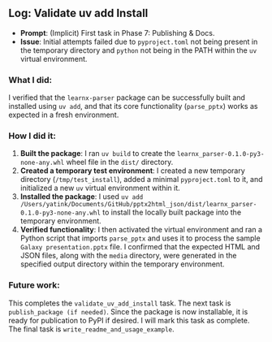 ## Log: Validate uv add Install

- **Prompt**: (Implicit) First task in Phase 7: Publishing & Docs.
- **Issue**: Initial attempts failed due to `pyproject.toml` not being present in the temporary directory and `python` not being in the PATH within the `uv` virtual environment.

### What I did:

I verified that the `learnx-parser` package can be successfully built and installed using `uv add`, and that its core functionality (`parse_pptx`) works as expected in a fresh environment.

### How I did it:

1.  **Built the package**: I ran `uv build` to create the `learnx_parser-0.1.0-py3-none-any.whl` wheel file in the `dist/` directory.
2.  **Created a temporary test environment**: I created a new temporary directory (`/tmp/test_install`), added a minimal `pyproject.toml` to it, and initialized a new `uv` virtual environment within it.
3.  **Installed the package**: I used `uv add /Users/yatink/Documents/GitHub/pptx2html_json/dist/learnx_parser-0.1.0-py3-none-any.whl` to install the locally built package into the temporary environment.
4.  **Verified functionality**: I then activated the virtual environment and ran a Python script that imports `parse_pptx` and uses it to process the sample `Galaxy presentation.pptx` file. I confirmed that the expected HTML and JSON files, along with the `media` directory, were generated in the specified output directory within the temporary environment.

### Future work:

This completes the `validate_uv_add_install` task. The next task is `publish_package (if needed)`. Since the package is now installable, it is ready for publication to PyPI if desired. I will mark this task as complete. The final task is `write_readme_and_usage_example`.
